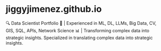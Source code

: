 # jiggyjimenez.github.io
🔍 Data Scientist Portfolio 🚀 | Experienced in ML, DL, LLMs, Big Data, CV, GIS, SQL, APIs, Network Science 📊 | Transforming complex data into strategic insights. Specialized in translating complex data into strategic insights.
